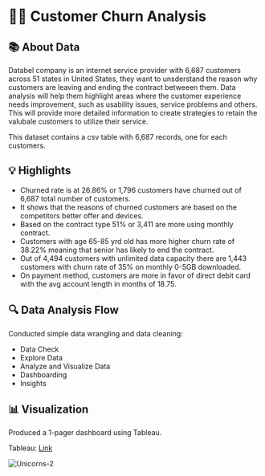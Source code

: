 # 🧑‍💻 Customer Churn Analysis

## 📚 About Data

Databel company is an internet service provider with 6,687 customers across 51 states in United States, they want to unsderstand the reason why customers are leaving and ending the contract betweeen them. Data analysis will help them highlight areas where the customer experience needs improvement, such as usability issues, service problems and others. This will provide more detailed information to create strategies to retain the valubale customers to utilize their service.

This dataset contains a csv table with 6,687 records, one for each customers.


## 💡 Highlights

- Churned rate is at 26.86% or 1,796 customers have churned out of 6,687 total number of customers.
- It shows that the reasons of churned customers are based on the competitors better offer and devices.
- Based on the contract type 51% or 3,411 are more using monthly contract.
- Customers with age 65-85 yrd old has more higher churn rate of 38.22% meaning that senior has likely to end the contract.
- Out of 4,494 customers with unlimited data capacity there are 1,443 customers with churn rate of 35% on monthly 0-5GB downloaded.
- On payment method, customers are more in favor of direct debit card with the avg account length in months of 18.75.


## 🔍️ Data Analysis Flow 

Conducted simple data wrangling and data cleaning:
- Data Check
- Explore Data
- Analyze and Visualize Data
- Dashboarding
- Insights


## 📊 Visualization

Produced a 1-pager dashboard using Tableau.

Tableau: [Link](https://public.tableau.com/app/profile/norizza.cruz1812/viz/CustomerChurnAnalysis_17422855016420/ChurnAnalysis)

![Unicorns-2](https://user-images.githubusercontent.com/81607668/164443885-986bf154-9884-4312-b7cd-a1e128ee24b2.png)



